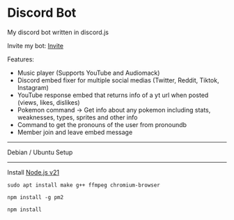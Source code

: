 # Discord Bot
My discord bot written in discord.js

Invite my bot: [Invite](https://discord.com/api/oauth2/authorize?client_id=1065377660303310859&permissions=8&scope=bot%20applications.commands)

Features:
- Music player (Supports YouTube and Audiomack)
- Discord embed fixer for multiple social medias (Twitter, Reddit, Tiktok, Instagram)
- YouTube response embed that returns info of a yt url when posted (views, likes, dislikes)
- Pokemon command -> Get info about any pokemon including stats, weaknesses, types, sprites and other info
- Command to get the pronouns of the user from pronoundb
- Member join and leave embed message

-----

Debian / Ubuntu Setup

-----

Install [Node.js v21](https://github.com/nodesource/distributions#debian-and-ubuntu-based-distributions)

```
sudo apt install make g++ ffmpeg chromium-browser
```

```
npm install -g pm2
```

```
npm install
```